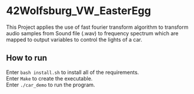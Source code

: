 # 42Wolfsburg_VW_EasterEgg
This Project applies the use of fast fourier transform algorithm to transform audio samples from Sound file (.wav) to frequency spectrum which are mapped to output variables to control the lights of a car.

## How to run
Enter ```bash install.sh``` to install all of the requirements.  
Enter ```Make``` to create the executable.  
Enter ```./car_demo``` to run the program.  
